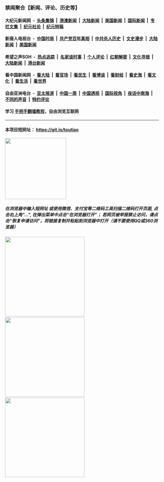 ### 禁闻聚合【新闻、评论、历史等】

#### 大纪元新闻网 &nbsp;-&nbsp; [头条集锦](indexes/E头条集锦.md?t=03041902) &nbsp;|&nbsp; [港澳新闻](indexes/E港澳新闻.md?t=03041902)  &nbsp;|&nbsp; [大陆新闻](indexes/E大陆新闻.md?t=03041902) &nbsp;|&nbsp; [美国新闻](indexes/E美国新闻.md?t=03041902) &nbsp;|&nbsp; [国际新闻](indexes/E国际新闻.md?t=03041902) &nbsp;|&nbsp; [专栏文集](indexes/E专栏文集.md?t=03041902) &nbsp;|&nbsp; [纪元社论](indexes/E纪元社论.md?t=03041902) &nbsp;|&nbsp; [纪元特稿](indexes/E纪元特稿.md?t=03041902) 

#### 新唐人电视台 &nbsp;-&nbsp; [中国时局](indexes/N中国时局.md?t=03041902) &nbsp;|&nbsp; [共产党百年真相](indexes/N共产党百年真相.md?t=03041902) &nbsp;|&nbsp; [中共杀人历史](indexes/N中共杀人历史.md?t=03041902) &nbsp;|&nbsp; [文史漫步](indexes/N文史漫步.md?t=03041902) &nbsp;|&nbsp; [大陆新闻](indexes/N大陆新闻.md?t=03041902) &nbsp;|&nbsp; [美国新闻](indexes/N美国新闻.md?t=03041902)

#### 希望之声SOH &nbsp;-&nbsp; [热点追踪](indexes/H热点追踪.md?t=03041902) &nbsp;|&nbsp; [名家谈时事](indexes/H名家谈时事.md?t=03041902) &nbsp;|&nbsp; [个人评论](indexes/H个人评论.md?t=03041902)  &nbsp;|&nbsp; [红朝解密](indexes/H红朝解密.md?t=03041902) &nbsp;|&nbsp; [文化寻根](indexes/H文化寻根.md?t=03041902) &nbsp;|&nbsp; [大陆新闻](indexes/H大陆新闻.md?t=03041902) &nbsp;|&nbsp; [港台新闻](indexes/H港台新闻.md?t=03041902)

#### 看中国新闻网 &nbsp;-&nbsp; [看大陆](indexes/S看大陆.md?t=03041902) &nbsp;|&nbsp; [看官场](indexes/S看官场.md?t=03041902) &nbsp;|&nbsp; [看民生](indexes/S看民生.md?t=03041902)  &nbsp;|&nbsp; [看博谈](indexes/S看博谈.md?t=03041902) &nbsp;|&nbsp; [看财经](indexes/S看财经.md?t=03041902) &nbsp;|&nbsp; [看史海](indexes/S看史海.md?t=03041902) &nbsp;|&nbsp; [看文化](indexes/S看文化.md?t=03041902) &nbsp;|&nbsp; [看生活](indexes/S看生活.md?t=03041902) &nbsp;|&nbsp; [看世界](indexes/S看世界.md?t=03041902)

#### 自由亚洲电台 &nbsp;-&nbsp; [亚太报道](indexes/R亚太报道.md?t=03041902) &nbsp;|&nbsp; [中国一周](indexes/R中国一周.md?t=03041902) &nbsp;|&nbsp; [中国透视](indexes/R中国透视.md?t=03041902)  &nbsp;|&nbsp; [国际视角](indexes/R国际视角.md?t=03041902) &nbsp;|&nbsp; [夜话中南海](indexes/R夜话中南海.md?t=03041902) &nbsp;|&nbsp; [不同的声音](indexes/R不同的声音.md?t=03041902) &nbsp;|&nbsp; [特约评论](indexes/R特约评论.md?t=03041902)

#### 学习 [手把手翻墙教程](https://github.com/gfw-breaker/guides/wiki)，自由浏览互联网

----

#### 本项目短网址： https://git.io/toutiao
<img src="https://raw.githubusercontent.com/gfw-breaker/banned-news/master/scripts/img/qr.png" width="200px"/>  

##### 在浏览器中输入短网址 或使用微信、支付宝等二维码工具扫描二维码打开页面, 点击右上角"...", 在弹出菜单中点击“在浏览器打开”； 若网页被举报禁止访问，请点击“恢复申请访问”，将链接复制并粘贴到浏览器中打开（请不要使用QQ或360浏览器）

<img src="https://raw.githubusercontent.com/gfw-breaker/banned-news/master/scripts/img/1.png" width="260px"/> &nbsp; <img src="https://raw.githubusercontent.com/gfw-breaker/banned-news/master/scripts/img/2.png" width="260px"/> &nbsp; <img src="https://raw.githubusercontent.com/gfw-breaker/banned-news/master/scripts/img/3.png" width="260px"/>
